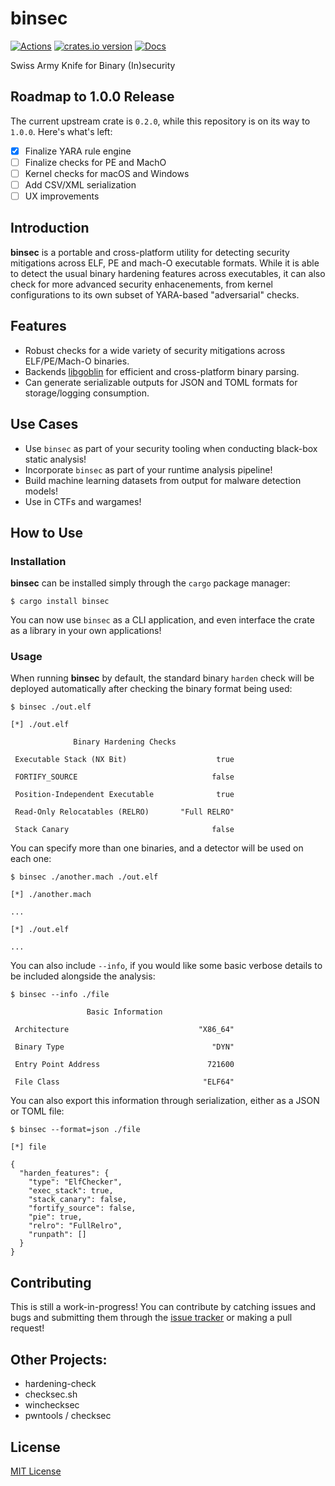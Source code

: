 # binsec

[![Actions][actions-badge]][actions-url]
[![crates.io version][crates-binsec-badge]][crates-binsec]
[![Docs][docs-badge]][docs.rs]

[actions-badge]: https://github.com/ex0dus-0x/binsec/workflows/CI/badge.svg?branch=master
[actions-url]: https://github.com/ex0dus-0x/binsec/actions

[crates-binsec-badge]: https://img.shields.io/crates/v/binsec.svg
[crates-binsec]: https://crates.io/crates/binsec

[docs-badge]: https://docs.rs/binsec/badge.svg
[docs.rs]: https://docs.rs/binsec

Swiss Army Knife for Binary (In)security

## Roadmap to 1.0.0 Release

The current upstream crate is `0.2.0`, while this repository is on its way to `1.0.0`. Here's what's left:

* [x] Finalize YARA rule engine
* [ ] Finalize checks for PE and MachO
* [ ] Kernel checks for macOS and Windows
* [ ] Add CSV/XML serialization
* [ ] UX improvements

## Introduction

__binsec__ is a portable and cross-platform utility for detecting security mitigations across ELF, PE and mach-O executable formats.
While it is able to detect the usual binary hardening features across executables, it can also check for more advanced security enhacenements, from kernel configurations to its own subset of YARA-based "adversarial" checks.

## Features

* Robust checks for a wide variety of security mitigations across ELF/PE/Mach-O binaries.
* Backends [libgoblin](https://github.com/m4b/goblin) for efficient and cross-platform binary parsing.
* Can generate serializable outputs for JSON and TOML formats for storage/logging consumption.

## Use Cases

* Use `binsec` as part of your security tooling when conducting black-box static analysis!
* Incorporate `binsec` as part of your runtime analysis pipeline!
* Build machine learning datasets from output for malware detection models!
* Use in CTFs and wargames!

## How to Use

### Installation

__binsec__ can be installed simply through the `cargo` package manager:

```
$ cargo install binsec
```

You can now use `binsec` as a CLI application, and even interface the crate as a library in your own applications!

### Usage

When running __binsec__ by default, the standard binary `harden` check will be deployed automatically after checking the
binary format being used:

```
$ binsec ./out.elf

[*] ./out.elf

              Binary Hardening Checks

 Executable Stack (NX Bit)                    true

 FORTIFY_SOURCE                              false

 Position-Independent Executable              true

 Read-Only Relocatables (RELRO)       "Full RELRO"

 Stack Canary                                false
```

You can specify more than one binaries, and a detector will be used on each one:

```
$ binsec ./another.mach ./out.elf

[*] ./another.mach

...

[*] ./out.elf

...
```

You can also include `--info`, if you would like some basic verbose details to be included alongside the analysis:

```
$ binsec --info ./file

                 Basic Information

 Architecture                             "X86_64"

 Binary Type                                 "DYN"

 Entry Point Address                        721600

 File Class                                "ELF64"
```

You can also export this information through serialization, either as a JSON or TOML file:

```
$ binsec --format=json ./file

[*] file

{
  "harden_features": {
    "type": "ElfChecker",
    "exec_stack": true,
    "stack_canary": false,
    "fortify_source": false,
    "pie": true,
    "relro": "FullRelro",
    "runpath": []
  }
}
```

## Contributing

This is still a work-in-progress! You can contribute by catching issues and bugs
and submitting them through the [issue tracker](https://github.com/ex0dus-0x/binsec/issues) or
making a pull request!

## Other Projects:

* hardening-check
* checksec.sh
* winchecksec
* pwntools / checksec

## License

[MIT License](https://codemuch.tech/license.txt)
